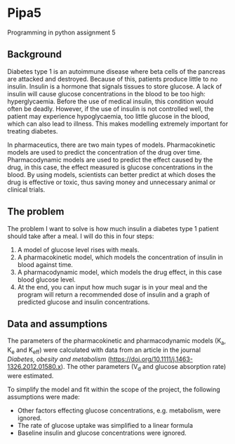 # Pipa5
Programming in python assignment 5
## Background
Diabetes type 1 is an autoimmune disease where beta cells of the pancreas are attacked and destroyed. Because of this, patients produce little to no insulin. Insulin is a hormone that signals tissues to store glucose. A lack of insulin will cause glucose concentrations in the blood to be too high: hyperglycaemia. Before the use of medical insulin, this condition would often be deadly. However, if the use of insulin is not controlled well, the patient may experience hypoglycaemia, too little glucose in the blood, which can also lead to illness. This makes modelling extremely important for treating diabetes.

In pharmaceutics, there are two main types of models. Pharmacokinetic models are used to predict the concentration of the drug over time. Pharmacodynamic models are used to predict the effect caused by the drug, in this case, the effect measured is glucose concentrations in the blood. By using models, scientists can better predict at which doses the drug is effective or toxic, thus saving money and unnecessary animal or clinical trials.

## The problem
The problem I want to solve is how much insulin a diabetes type 1 patient should take after a meal. I will do this in four steps:
1.	A model of glucose level rises with meals.
2.	A pharmacokinetic model, which models the concentration of insulin in blood against time. 
3.	A pharmacodynamic model, which models the drug effect, in this case blood glucose level.
4.	At the end, you can input how much sugar is in your meal and the program will return a recommended dose of insulin and a graph of predicted glucose and insulin concentrations.

## Data and assumptions
The parameters of the pharmacokinetic and pharmacodynamic models (K<sub>a</sub>, K<sub>e</sub> and K<sub>eff</sub>) were calculated with data from an article in the journal _Diabetes, obesity and metabolism_ (https://doi.org/10.1111/j.1463-1326.2012.01580.x).  The other parameters (V<sub>d</sub> and glucose absorption rate) were estimated.

To simplify the model and fit within the scope of the project, the following assumptions were made:
* Other factors effecting glucose concentrations, e.g. metabolism, were ignored.
* The rate of glucose uptake was simplified to a linear formula
* Baseline insulin and glucose concentrations were ignored.
